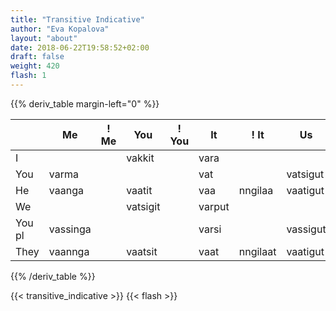 ```yaml
---
title: "Transitive Indicative"
author: "Eva Kopalova"
layout: "about"
date: 2018-06-22T19:58:52+02:00
draft: false
weight: 420
flash: 1
---
```


{{% deriv_table margin-left="0" %}}

|        | Me       | ! Me   | You      | ! You    | It     | ! It    | Us       | ! Us     | You pl  | ! You pl  | Them     | ! Them    |
| -----  | -------  | ------ | -------- | -------- | ------ | -----   | -------  | -------- | ------- | -------   | -------- | -----     |
| I      |          |        | vakkit   |          | vara   |         |          |          | vassi   | nngilassi | vakka    | nngilakka |
| You    | varma    |        |          |          | vat    |         | vatsigut |          |         |           | vatit    | nngilatit |
| He     | vaanga   |        | vaatit   |          | vaa    | nngilaa | vaatigut |          | vaassi  |           | vai      | nngilai   |
| We     |          |        | vatsigit |          | varput |         |          |          | vassi   |           | vavut    | nngilagut |
| You pl | vassinga |        |          |          | varsi  |         | vassigut |          |         |           | vasi     | nngilasi  |
| They   | vaannga  |        | vaatsit  |          | vaat   | nngilaat| vaatigut |          | vaasi   |           | vaat     | nngilaat  |
{{% /deriv_table %}}

{{< transitive_indicative >}}
{{< flash >}}

